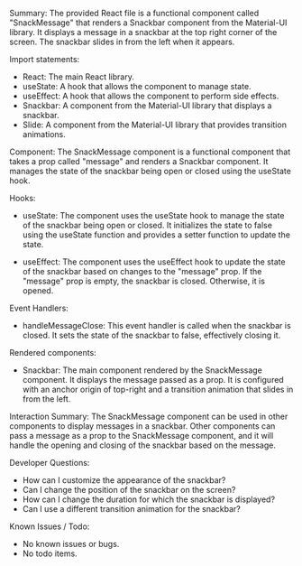 Summary:
The provided React file is a functional component called "SnackMessage" that renders a Snackbar component from the Material-UI library. It displays a message in a snackbar at the top right corner of the screen. The snackbar slides in from the left when it appears.

Import statements:
- React: The main React library.
- useState: A hook that allows the component to manage state.
- useEffect: A hook that allows the component to perform side effects.
- Snackbar: A component from the Material-UI library that displays a snackbar.
- Slide: A component from the Material-UI library that provides transition animations.

Component:
The SnackMessage component is a functional component that takes a prop called "message" and renders a Snackbar component. It manages the state of the snackbar being open or closed using the useState hook.

Hooks:
- useState: The component uses the useState hook to manage the state of the snackbar being open or closed. It initializes the state to false using the useState function and provides a setter function to update the state.

- useEffect: The component uses the useEffect hook to update the state of the snackbar based on changes to the "message" prop. If the "message" prop is empty, the snackbar is closed. Otherwise, it is opened.

Event Handlers:
- handleMessageClose: This event handler is called when the snackbar is closed. It sets the state of the snackbar to false, effectively closing it.

Rendered components:
- Snackbar: The main component rendered by the SnackMessage component. It displays the message passed as a prop. It is configured with an anchor origin of top-right and a transition animation that slides in from the left.

Interaction Summary:
The SnackMessage component can be used in other components to display messages in a snackbar. Other components can pass a message as a prop to the SnackMessage component, and it will handle the opening and closing of the snackbar based on the message.

Developer Questions:
- How can I customize the appearance of the snackbar?
- Can I change the position of the snackbar on the screen?
- How can I change the duration for which the snackbar is displayed?
- Can I use a different transition animation for the snackbar?

Known Issues / Todo:
- No known issues or bugs.
- No todo items.